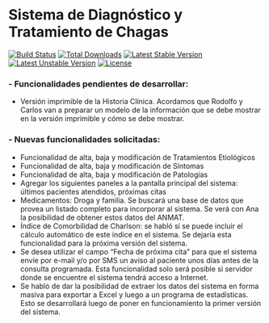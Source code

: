 # Sistema de Diagnóstico y Tratamiento de Chagas

[![Build Status](https://travis-ci.org/laravel/framework.svg)](https://travis-ci.org/laravel/framework)
[![Total Downloads](https://poser.pugx.org/laravel/framework/d/total.svg)](https://packagist.org/packages/laravel/framework)
[![Latest Stable Version](https://poser.pugx.org/laravel/framework/v/stable.svg)](https://packagist.org/packages/laravel/framework)
[![Latest Unstable Version](https://poser.pugx.org/laravel/framework/v/unstable.svg)](https://packagist.org/packages/laravel/framework)
[![License](https://poser.pugx.org/laravel/framework/license.svg)](https://packagist.org/packages/laravel/framework)

### - Funcionalidades pendientes de desarrollar: ###
* Versión imprimible de la Historia Clínica. Acordamos que Rodolfo y Carlos van a preparar un modelo de la información que se debe mostrar en la versión imprimible y cómo se debe mostrar.

### - Nuevas funcionalidades solicitadas: ###
* Funcionalidad de alta, baja y modificación de Tratamientos Etiológicos
* Funcionalidad de alta, baja y modificación de Síntomas
* Funcionalidad de alta, baja y modificación de Patologías
* Agregar los siguientes paneles a la pantalla principal del sistema: últimos pacientes atendidos, próximas citas
* Medicamentos: Droga y familia. Se buscará una base de datos que provea un listado completo para incorporar al sistema. Se verá con Ana la posibilidad de obtener estos datos del ANMAT.
* Índice de Comorbilidad de Charlson: se habló si se puede incluir el cálculo automático de este índice en el sistema. Se dejaría esta funcionalidad para la próxima versión del sistema.
* Se desea utilizar el campo “Fecha de próxima cita” para que el sistema envíe por e-mail y/o por SMS un aviso al paciente unos días antes de la consulta programada. Esta funcionalidad solo será posible si servidor donde se encuentre el sistema tendrá acceso a Internet. 
* Se habló de dar la posibilidad de extraer los datos del sistema en forma masiva para exportar a Excel y luego a un programa de estadísticas. Esto se desarrollará luego de poner en funcionamiento la primer versión del sistema.